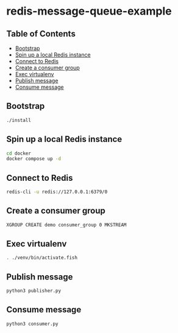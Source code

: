 # redis-message-queue-example

## Table of Contents

<!-- vim-markdown-toc GFM -->

* [Bootstrap](#bootstrap)
* [Spin up a local Redis instance](#spin-up-a-local-redis-instance)
* [Connect to Redis](#connect-to-redis)
* [Create a consumer group](#create-a-consumer-group)
* [Exec virtualenv](#exec-virtualenv)
* [Publish message](#publish-message)
* [Consume message](#consume-message)

<!-- vim-markdown-toc -->

## Bootstrap

```bash
./install
```

## Spin up a local Redis instance

```bash
cd docker
docker compose up -d
```

## Connect to Redis

```bash
redis-cli -u redis://127.0.0.1:6379/0
```

## Create a consumer group

```bash
XGROUP CREATE demo consumer_group 0 MKSTREAM
```

## Exec virtualenv

```bash
. ./venv/bin/activate.fish
```

## Publish message

```bash
python3 publisher.py
```

## Consume message

```bash
python3 consumer.py
```
